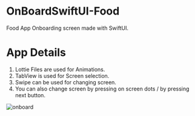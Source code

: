 # OnBoardSwiftUI-Food
Food App Onboarding screen made with SwiftUI.

# App Details
1. Lottie Files are used for Animations.
2. TabView is used for Screen selection.
3. Swipe can be used for changing screen.
4. You can also change screen by pressing on screen dots / by pressing next button.

![onboard](https://user-images.githubusercontent.com/70090469/145598048-eed6e7fd-d141-4d0b-9d83-8eb56cf31014.png)
